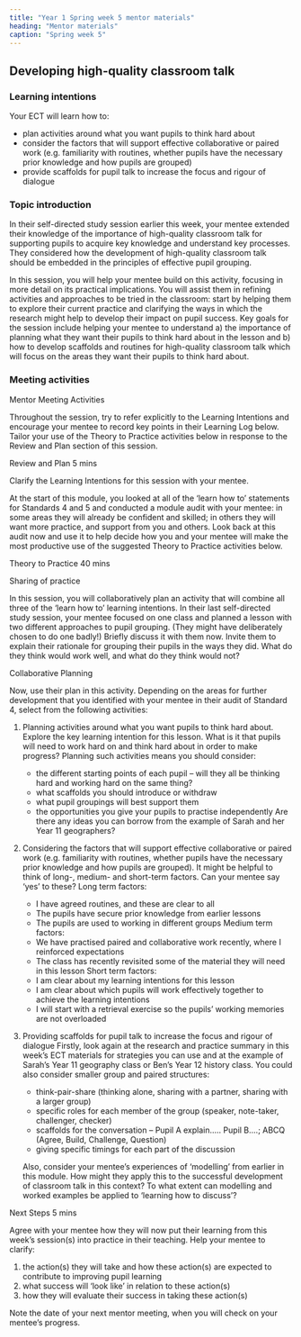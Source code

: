 ```yaml
---
title: "Year 1 Spring week 5 mentor materials"
heading: "Mentor materials"
caption: "Spring week 5"
---
```


## Developing high-quality classroom talk

### Learning intentions

Your ECT will learn how to:

- plan activities around what you want pupils to think hard about
- consider the factors that will support effective collaborative or paired work (e.g. familiarity with routines, whether pupils have the necessary prior knowledge and how pupils are grouped)
- provide scaffolds for pupil talk to increase the focus and rigour of dialogue

### Topic introduction

In their self-directed study session earlier this week, your mentee extended their knowledge of the importance of high-quality classroom talk for supporting pupils to acquire key knowledge and understand key processes. They considered how the development of high-quality classroom talk should be embedded in the principles of effective pupil grouping.

In this session, you will help your mentee build on this activity, focusing in more detail on its practical implications. You will assist them in refining activities and approaches to be tried in the classroom: start by helping them to explore their current practice and clarifying the ways in which the research might help to develop their impact on pupil success. Key goals for the session include helping your mentee to understand a) the importance of planning what they want their pupils to think hard about in the lesson and b) how to develop scaffolds and routines for high-quality classroom talk which will focus on the areas they want their pupils to think hard about.

### Meeting activities

Mentor Meeting Activities

Throughout the session, try to refer explicitly to the Learning Intentions and encourage your mentee to record key points in their Learning Log below. Tailor your use of the Theory to Practice activities below in response to the Review and Plan section of this session.

Review and Plan 5 mins

Clarify the Learning Intentions for this session with your mentee.

At the start of this module, you looked at all of the ‘learn how to’ statements for Standards 4 and 5 and conducted a module audit with your mentee: in some areas they will already be confident and skilled; in others they will want more practice, and support from you and others. Look back at this audit now and use it to help decide how you and your mentee will make the most productive use of the suggested Theory to Practice activities below.

Theory to Practice 40 mins

Sharing of practice

In this session, you will collaboratively plan an activity that will combine all three of the ‘learn how to’ learning intentions. In their last self-directed study session, your mentee focused on one class and planned a lesson with two different approaches to pupil grouping. (They might have deliberately chosen to do one badly!) Briefly discuss it with them now. Invite them to explain their rationale for grouping their pupils in the ways they did. What do they think would work well, and what do they think would not?

Collaborative Planning

Now, use their plan in this activity. Depending on the areas for further development that you identified with your mentee in their audit of Standard 4, select from the following activities:

1. Planning activities around what you want pupils to think hard about.
   Explore the key learning intention for this lesson. What is it that pupils will need to work hard on and think hard about in order to make progress?
   Planning such activities means you should consider:
   - the different starting points of each pupil – will they all be thinking hard and working hard on the same thing?
   - what scaffolds you should introduce or withdraw
   - what pupil groupings will best support them
   - the opportunities you give your pupils to practise independently
   Are there any ideas you can borrow from the example of Sarah and her Year 11 geographers?
2. Considering the factors that will support effective collaborative or paired work (e.g. familiarity with routines, whether pupils have the necessary prior knowledge and how pupils are grouped).
   It might be helpful to think of long-, medium- and short-term factors. Can your mentee say ‘yes’ to these?
   Long term factors:
   - I have agreed routines, and these are clear to all
   - The pupils have secure prior knowledge from earlier lessons
   - The pupils are used to working in different groups
   Medium term factors:
   - We have practised paired and collaborative work recently, where I reinforced expectations
   - The class has recently revisited some of the material they will need in this lesson
   Short term factors:
   - I am clear about my learning intentions for this lesson
   - I am clear about which pupils will work effectively together to achieve the learning intentions
   - I will start with a retrieval exercise so the pupils’ working memories are not overloaded
3. Providing scaffolds for pupil talk to increase the focus and rigour of dialogue
   Firstly, look again at the research and practice summary in this week’s ECT materials for strategies you can use and at the example of Sarah’s Year 11 geography class or Ben’s Year 12 history class.
   You could also consider smaller group and paired structures:
   - think-pair-share (thinking alone, sharing with a partner, sharing with a larger group)
   - specific roles for each member of the group (speaker, note-taker, challenger, checker)
   - scaffolds for the conversation – Pupil A explain..... Pupil B....; ABCQ (Agree, Build, Challenge, Question)
   - giving specific timings for each part of the discussion

   Also, consider your mentee’s experiences of ‘modelling’ from earlier in this module. How might they apply this to the successful development of classroom talk in this context? To what extent can modelling and worked examples be applied to ‘learning how to discuss’?

Next Steps 5 mins

Agree with your mentee how they will now put their learning from this week’s session(s) into practice in their teaching. Help your mentee to clarify:

1. the action(s) they will take and how these action(s) are expected to contribute to improving pupil learning
2. what success will ‘look like’ in relation to these action(s)
3. how they will evaluate their success in taking these action(s)

Note the date of your next mentor meeting, when you will check on your mentee’s progress.
